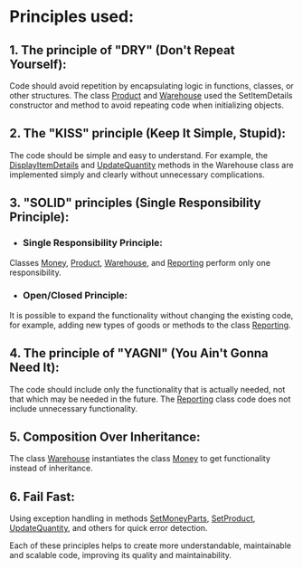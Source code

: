 # Principles used:

## 1. The principle of "DRY" (Don't Repeat Yourself):
Code should avoid repetition by encapsulating logic in functions, classes, or other structures. The class [Product](./ClassLibrary/Product.cs#L40-L49) and [Warehouse](./ClassLibrary/Warehouse.cs#L36-L48) used the SetItemDetails constructor and method to avoid repeating code when initializing objects.

## 2. The "KISS" principle (Keep It Simple, Stupid):
The code should be simple and easy to understand. For example, the [DisplayItemDetails](./ClassLibrary/Warehouse.cs#L18-L23) and [UpdateQuantity](./ClassLibrary/Warehouse.cs#L25-L34) methods in the Warehouse class are implemented simply and clearly without unnecessary complications.

## 3. "SOLID" principles (Single Responsibility Principle):
* ### Single Responsibility Principle:
Classes [Money](./ClassLibrary/Money.cs#L3), [Product](./ClassLibrary/Product.cs#L3), [Warehouse](./ClassLibrary/Warehouse.cs#L3), and [Reporting](./ClassLibrary/Reporting.cs#L3) perform only one responsibility.
* ### Open/Closed Principle:
It is possible to expand the functionality without changing the existing code, for example, adding new types of goods or methods to the class [Reporting](./ClassLibrary/Reporting.cs#L3).

## 4. The principle of "YAGNI" (You Ain't Gonna Need It):
The code should include only the functionality that is actually needed, not that which may be needed in the future. The [Reporting](./ClassLibrary/Reporting.cs#L3) class code does not include unnecessary functionality.

## 5. Composition Over Inheritance:
The class [Warehouse](./ClassLibrary/Warehouse.cs#L7) instantiates the class [Money](./ClassLibrary/Money.cs#L3) to get functionality instead of inheritance.

## 6. Fail Fast:
Using exception handling in methods [SetMoneyParts](./ClassLibrary/Money.cs#L28-L37), [SetProduct](./ClassLibrary/Product.cs#L40-L49), [UpdateQuantity](./ClassLibrary/Warehouse.cs#L25-L34), and others for quick error detection.

Each of these principles helps to create more understandable, maintainable and scalable code, improving its quality and maintainability.
